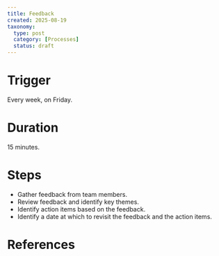 ```yaml
---
title: Feedback
created: 2025-08-19
taxonomy:
  type: post
  category: [Processes]
  status: draft
---
```


# Trigger
Every week, on Friday.

# Duration
15 minutes.

# Steps
* Gather feedback from team members.
* Review feedback and identify key themes.
* Identify action items based on the feedback.
* Identify a date at which to revisit the feedback and the action items.

# References

